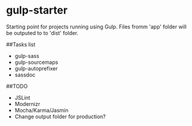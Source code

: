 # gulp-starter
Starting point for projects running using Gulp.
Files fromm 'app' folder will be outputed to to 'dist' folder.


##Tasks list
* gulp-sass
* gulp-sourcemaps
* gulp-autoprefixer
* sassdoc


##TODO
* JSLint
* Modernizr
* Mocha/Karma/Jasmin
* Change output folder for production?

